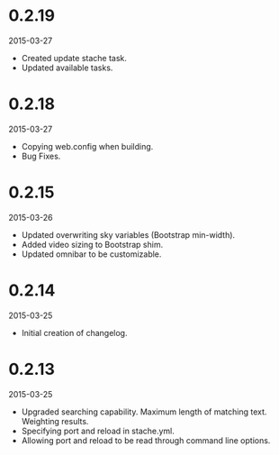 # 0.2.19

2015-03-27

 - Created update stache task.
 - Updated available tasks.
 
# 0.2.18

2015-03-27

 - Copying web.config when building.
 - Bug Fixes.
 
# 0.2.15

2015-03-26

 - Updated overwriting sky variables (Bootstrap min-width).
 - Added video sizing to Bootstrap shim.
 - Updated omnibar to be customizable.
 
# 0.2.14

2015-03-25

 - Initial creation of changelog.
 
# 0.2.13

2015-03-25

 - Upgraded searching capability.  Maximum length of matching text.  Weighting results.
 - Specifying port and reload in stache.yml.
 - Allowing port and reload to be read through command line options.